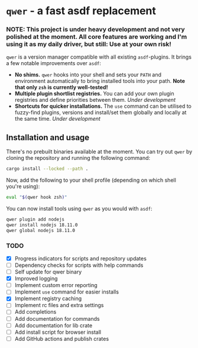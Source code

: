 # `qwer` - a fast asdf replacement

### NOTE: This project is under heavy development and not very polished at the moment. All core features are working and I'm using it as my daily driver, but still: Use at your own risk! 

`qwer` is a version manager compatible with all existing `asdf`-plugins. It brings a few notable improvements over `asdf`:

* **No shims.** `qwer` hooks into your shell and sets your `PATH` and environment automatically to bring installed tools into your path. **Note that only `zsh` is currently well-tested!**
* **Multiple plugin shortlist registries.** You can add your own plugin registries and define priorities between them. *Under development*
* **Shortcuts for quicker installations.** The `use` command can be utilised to fuzzy-find plugins, versions and install/set them globally and locally at the same time. *Under development*

## Installation and usage

There's no prebuilt binaries available at the moment. You can try out `qwer` by cloning the repository and running the following command:

```bash
cargo install --locked --path .
```

Now, add the following to your shell profile (depending on which shell you're using):

```bash
eval "$(qwer hook zsh)"
```

You can now install tools using `qwer` as you would with `asdf`:

```bash
qwer plugin add nodejs
qwer install nodejs 18.11.0
qwer global nodejs 18.11.0
```

### TODO

- [x] Progress indicators for scripts and repository updates
- [ ] Dependency checks for scripts with help commands
- [ ] Self update for qwer binary
- [x] Improved logging
- [ ] Implement custom error reporting
- [ ] Implement `use` command for easier installs
- [x] Implement registry caching
- [ ] Implement rc files and extra settings
- [ ] Add completions
- [ ] Add documentation for commands
- [ ] Add documentation for lib crate
- [ ] Add install script for browser install
- [ ] Add GitHub actions and publish crates

